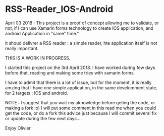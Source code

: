 # RSS-Reader_IOS-Android

April 03 2018 :
This project is a proof of concept allowing me to validate, or not, if I can use Xamarin forms technology to create IOS application, and android Application in "same" time."

it shoud delivrer a RSS reader : a simple reader, hte application itself is not really important.

THIS IS A WORK IN PROGRESS.

I started this project on the 3rd April 2018.
I have worked during few days before that, reading and making some tries with xamarin forms.

I have to admit that there is a lot of issue, but for the moment, it is really amzing that I have one simple application, in the same develomment state, for 2 targets : IOS and android.


NOTE :
I suggest that you wait my aknowledge before geting the code, or making a fork :o)
I will put some comment in this read me when you could get the code, or do a fork
this advice just because I will commit several fix or update during the few next days....

Enjoy
Olivier



